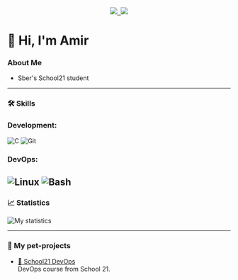 <div id="paft" align="center">
    <a href="https://t.me/Zhaboychik">
        <img src="https://img.shields.io/badge/Telegram-2CA5E0?style=for-the-badge&logo=telegram&logoColor=white"/>&nbsp;
    </a>
    <a href="mailto:zhaboev7029@gmail.com">
        <img src="https://img.shields.io/badge/Gmail-D14836?style=for-the-badge&logo=gmail&logoColor=white"/>
    </a>
</div>

# 👋 Hi, I'm Amir

### About Me

- Sber's School21 student

---

### 🛠️ Skills

### Development:

![C](https://img.shields.io/badge/C-A8B9CC?style=for-the-badge&logo=c&logoColor=white) ![Git](https://img.shields.io/badge/Git-F05032?style=for-the-badge&logo=git&logoColor=white)

### DevOps:

## ![Linux](https://img.shields.io/badge/Linux-FCC624?style=for-the-badge&logo=linux&logoColor=black) ![Bash](https://img.shields.io/badge/Bash-4EAA25?style=for-the-badge&logo=gnu-bash&logoColor=white)

### 📈 Statistics

![My statistics](https://github-readme-stats.vercel.app/api?username=AmirZhaboev&show_icons=true&theme=radical)

---

### 📂 My pet-projects

- [🏫 School21 DevOps](https://github.com/AmirZhaboev/School21-DevOps)  
  DevOps course from School 21.
